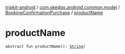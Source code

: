 [tripkit-android](../../index.md) / [com.skedgo.android.common.model](../index.md) / [BookingConfirmationPurchase](index.md) / [productName](./product-name.md)

# productName

`abstract fun productName(): `[`String`](https://kotlinlang.org/api/latest/jvm/stdlib/kotlin/-string/index.html)`!`